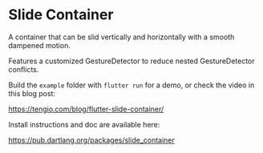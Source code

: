 # Slide Container

A container that can be slid vertically and horizontally with a smooth dampened motion.

Features a customized GestureDetector to reduce nested GestureDetector conflicts.

Build the `example` folder with `flutter run` for a demo, or check the video in this blog post: 

https://tengio.com/blog/flutter-slide-container/

Install instructions and doc are available here:

https://pub.dartlang.org/packages/slide_container